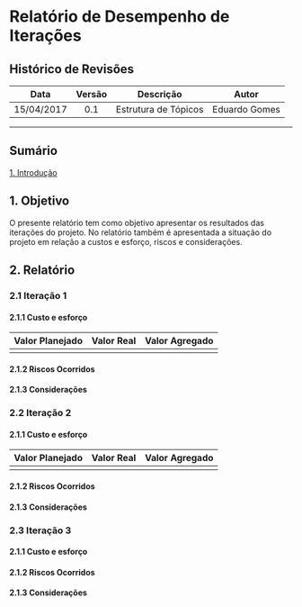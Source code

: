 # Relatório de Desempenho de Iterações

## Histórico de Revisões

| Data | Versão | Descrição | Autor |
|:----:|:------:|:---------:|:-----:|
|15/04/2017|0.1|Estrutura de Tópicos|Eduardo Gomes|


***

## Sumário

[1. Introdução](#1-introdução) 

## 1. Objetivo

O presente relatório tem como objetivo apresentar os resultados das iterações do projeto. No relatório também é apresentada a situação do projeto em relação a custos e esforço, riscos e considerações.

## 2. Relatório

### 2.1 Iteração 1

#### 2.1.1 Custo e esforço

| Valor Planejado | Valor Real | Valor Agregado |
|-----------------|------------|----------------|
|  |  |  |

#### 2.1.2 Riscos Ocorridos
#### 2.1.3 Considerações

### 2.2 Iteração 2

#### 2.1.1 Custo e esforço

| Valor Planejado | Valor Real | Valor Agregado |
|-----------------|------------|----------------|
|  |  |  |

#### 2.1.2 Riscos Ocorridos
#### 2.1.3 Considerações

### 2.3 Iteração 3

#### 2.1.1 Custo e esforço
#### 2.1.2 Riscos Ocorridos
#### 2.1.3 Considerações